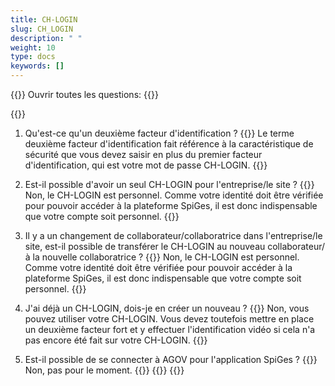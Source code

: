 ```yaml
---
title: CH-LOGIN 
slug: CH_LOGIN
description: " "
weight: 10
type: docs
keywords: []
---
```


{{<faqBlock>}}
Ouvrir toutes les questions: {{<collapsibleGroupCommand groupId="CH_LOGIN">}}

{{<numberedList>}}
1. Qu'est-ce qu'un deuxième facteur d'identification ?
{{<collapsibleBlock groupId="CH_LOGIN">}}
Le terme deuxième facteur d'identification fait référence à la caractéristique de sécurité que vous devez saisir en plus du premier facteur d'identification, qui est votre mot de passe CH-LOGIN.
{{</collapsibleBlock>}}

2. Est-il possible d'avoir un seul CH-LOGIN pour l'entreprise/le site ? 
{{<collapsibleBlock groupId="CH_LOGIN">}}
Non, le CH-LOGIN est personnel. Comme votre identité doit être vérifiée pour pouvoir accéder à la plateforme SpiGes, il est donc indispensable que votre compte soit personnel.
{{</collapsibleBlock>}}

3. Il y a un changement de collaborateur/collaboratrice dans l'entreprise/le site, est-il possible de transférer le CH-LOGIN au nouveau collaborateur/à la nouvelle collaboratrice ?
{{<collapsibleBlock groupId="CH_LOGIN">}}
Non, le CH-LOGIN est personnel. Comme votre identité doit être vérifiée pour pouvoir accéder à la plateforme SpiGes, il est donc indispensable que votre compte soit personnel. 
{{</collapsibleBlock>}}

4. J'ai déjà un CH-LOGIN, dois-je en créer un nouveau ?
{{<collapsibleBlock groupId="CH_LOGIN">}}
Non, vous pouvez utiliser votre CH-LOGIN. Vous devez toutefois mettre en place un deuxième facteur fort et y effectuer l'identification vidéo si cela n'a pas encore été fait sur votre CH-LOGIN.
{{</collapsibleBlock>}}

5. Est-il possible de se connecter à AGOV pour l'application SpiGes ?
{{<collapsibleBlock groupId="CH_LOGIN">}}
Non, pas pour le moment.
{{</collapsibleBlock>}}
{{</numberedList>}}
{{</faqBlock>}}
